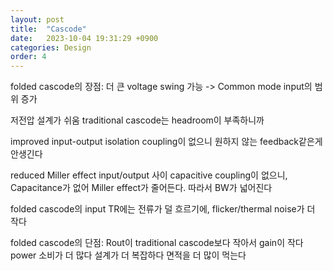 ```yaml
---
layout: post
title:  "Cascode"
date:   2023-10-04 19:31:29 +0900
categories: Design
order: 4
---
```


folded cascode의 장점:
더 큰 voltage swing 가능 -> Common mode input의 범위 증가

저전압 설계가 쉬움
traditional cascode는 headroom이 부족하니까

improved input-output isolation
coupling이 없으니 원하지 않는 feedback같은게 안생긴다

reduced Miller effect
input/output 사이 capacitive coupling이 없으니,
Capacitance가 없어 Miller effect가 줄어든다. 따라서 BW가 넓어진다

folded cascode의 input TR에는 전류가 덜 흐르기에,
flicker/thermal noise가 더 작다



folded cascode의 단점:
Rout이 traditional cascode보다 작아서 gain이 작다
power 소비가 더 많다
설계가 더 복잡하다
면적을 더 많이 먹는다

